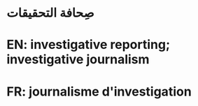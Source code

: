 # صِحافة التحقيقات

# EN: investigative reporting; investigative journalism

# FR: journalisme d'investigation
